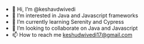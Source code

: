 - 👋 Hi, I’m @keshavdwivedi
- 👀 I’m interested in Java and Javascript frameworks
- 🌱 I’m currently learning Serenity and Cypress
- 💞️ I’m looking to collaborate on Java and Javascript
- 📫 How to reach me keshudwivedi17@gmail.com

<!---
keshavdwivedi/keshavdwivedi is a ✨ special ✨ repository because its `README.md` (this file) appears on your GitHub profile.
You can click the Preview link to take a look at your changes.
--->
